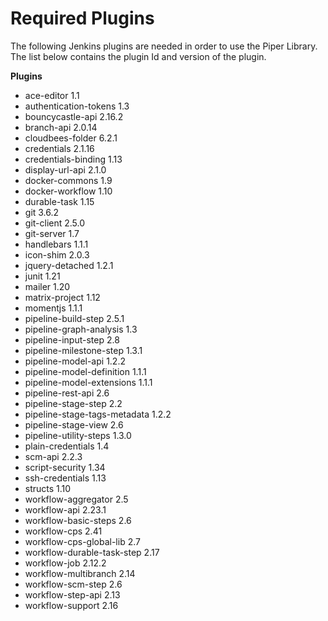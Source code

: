 # Required Plugins

The following Jenkins plugins are needed in order to use the Piper Library.
The list below contains the plugin Id and version of the plugin.

**Plugins**

- ace-editor 1.1
- authentication-tokens 1.3
- bouncycastle-api 2.16.2
- branch-api 2.0.14
- cloudbees-folder 6.2.1
- credentials 2.1.16
- credentials-binding 1.13
- display-url-api 2.1.0
- docker-commons 1.9
- docker-workflow 1.10
- durable-task 1.15
- git 3.6.2
- git-client 2.5.0
- git-server 1.7
- handlebars 1.1.1
- icon-shim 2.0.3
- jquery-detached 1.2.1
- junit 1.21
- mailer 1.20
- matrix-project 1.12
- momentjs 1.1.1
- pipeline-build-step 2.5.1
- pipeline-graph-analysis 1.3
- pipeline-input-step 2.8
- pipeline-milestone-step 1.3.1
- pipeline-model-api 1.2.2
- pipeline-model-definition 1.1.1
- pipeline-model-extensions 1.1.1
- pipeline-rest-api 2.6
- pipeline-stage-step 2.2
- pipeline-stage-tags-metadata 1.2.2
- pipeline-stage-view 2.6
- pipeline-utility-steps 1.3.0
- plain-credentials 1.4
- scm-api 2.2.3
- script-security 1.34
- ssh-credentials 1.13
- structs 1.10
- workflow-aggregator 2.5
- workflow-api 2.23.1
- workflow-basic-steps 2.6
- workflow-cps 2.41
- workflow-cps-global-lib 2.7
- workflow-durable-task-step 2.17
- workflow-job 2.12.2
- workflow-multibranch 2.14
- workflow-scm-step 2.6
- workflow-step-api 2.13
- workflow-support 2.16
